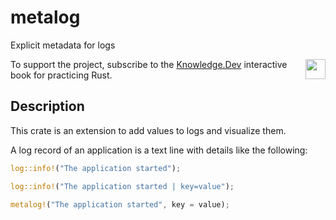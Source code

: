 # metalog

Explicit metadata for logs

<img src="https://deniskolodin.com/logo-dev.png" height="32px" align="right" />

To support the project, subscribe to the [Knowledge.Dev](https://knowledge.dev/) interactive book for practicing Rust.

## Description

This crate is an extension to add values to logs and visualize them.

A log record of an application is a text line with details like the following:

```rust
log::info!("The application started");
```

```rust
log::info!("The application started | key=value");
```

```rust
metalog!("The application started", key = value);
```

